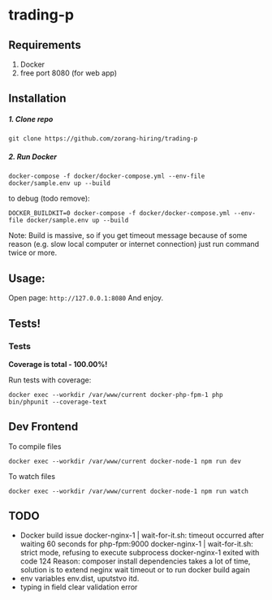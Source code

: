 # trading-p

## Requirements

1. Docker
2. free port 8080 (for web app)

## Installation

##### 1. Clone repo

```
git clone https://github.com/zorang-hiring/trading-p
```

##### 2. Run Docker
```
docker-compose -f docker/docker-compose.yml --env-file docker/sample.env up --build
```
to debug (todo remove):
```
DOCKER_BUILDKIT=0 docker-compose -f docker/docker-compose.yml --env-file docker/sample.env up --build
```
Note: Build is massive, so if you get timeout message because of some reason 
(e.g. slow local computer or internet connection) just run command twice or more.

## Usage:

Open page: `http://127.0.0.1:8080`
And enjoy.

## Tests!

### Tests

**Coverage is total - 100.00%!**

Run tests with coverage:
```
docker exec --workdir /var/www/current docker-php-fpm-1 php bin/phpunit --coverage-text
```

## Dev Frontend

To compile files
```
docker exec --workdir /var/www/current docker-node-1 npm run dev
```

To watch files
```
docker exec --workdir /var/www/current docker-node-1 npm run watch
```

## TODO

- Docker build issue
  docker-nginx-1    | wait-for-it.sh: timeout occurred after waiting 60 seconds for php-fpm:9000
  docker-nginx-1    | wait-for-it.sh: strict mode, refusing to execute subprocess
  docker-nginx-1 exited with code 124
  Reason: composer install dependencies takes a lot of time, solution is to extend neginx wait timeout or to run docker build again
- env variables env.dist, uputstvo itd.
- typing in field clear validation error
